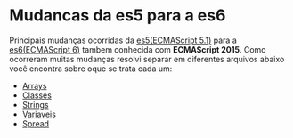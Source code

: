 # Mudancas da es5 para a es6
Principais mudanças ocorridas da [es5(ECMAScript 5.1)](http://www.ecma-international.org/ecma-262/5.1/) para a [es6(ECMAScript 6)](http://www.ecma-international.org/ecma-262/6.0/) tambem conhecida com **ECMAScript 2015**.
Como ocorreram muitas mudanças resolvi separar em diferentes arquivos abaixo você encontra sobre oque se trata cada um:

- [Arrays](https://github.com/codermarcos/javascript-weekly/tree/master/mudancas-da-es5-para-a-es6/arrays)
- [Classes](https://github.com/codermarcos/javascript-weekly/tree/master/mudancas-da-es5-para-a-es6/classes)
- [Strings](https://github.com/codermarcos/javascript-weekly/tree/master/mudancas-da-es5-para-a-es6/strings)
- [Variaveis](https://github.com/codermarcos/javascript-weekly/tree/master/mudancas-da-es5-para-a-es6/variaveis)
- [Spread](https://github.com/codermarcos/javascript-weekly/tree/master/mudancas-da-es5-para-a-es6/spread)
